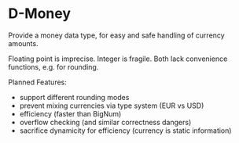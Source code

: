 # D-Money

Provide a money data type, for easy and safe handling of currency amounts.

Floating point is imprecise. Integer is fragile.
Both lack convenience functions, e.g. for rounding.

Planned Features:

* support different rounding modes
* prevent mixing currencies via type system (EUR vs USD)
* efficiency (faster than BigNum)
* overflow checking (and similar correctness dangers)
* sacrifice dynamicity for efficiency (currency is static information)
